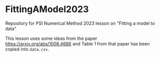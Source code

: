 # FittingAModel2023
Repository for PSI Numerical Method 2023 lesson on "Fitting a model to data"

This lesson uses some ideas from the paper https://arxiv.org/abs/1008.4686
and Table 1 from that paper has been copied into `data.csv`.
